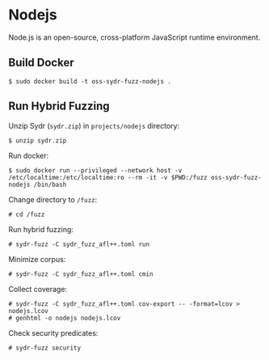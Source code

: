 # Nodejs

Node.js is an open-source, cross-platform JavaScript runtime environment.

## Build Docker

    $ sudo docker build -t oss-sydr-fuzz-nodejs .

## Run Hybrid Fuzzing

Unzip Sydr (`sydr.zip`) in `projects/nodejs` directory:

    $ unzip sydr.zip

Run docker:

    $ sudo docker run --privileged --network host -v /etc/localtime:/etc/localtime:ro --rm -it -v $PWD:/fuzz oss-sydr-fuzz-nodejs /bin/bash

Change directory to `/fuzz`:

    # cd /fuzz

Run hybrid fuzzing:

    # sydr-fuzz -C sydr_fuzz_afl++.toml run 

Minimize corpus:

    # sydr-fuzz -C sydr_fuzz_afl++.toml cmin

Collect coverage:

    # sydr-fuzz -C sydr_fuzz_afl++.toml cov-export -- -format=lcov > nodejs.lcov
    # genhtml -o nodejs nodejs.lcov

Check security predicates:

    # sydr-fuzz security
